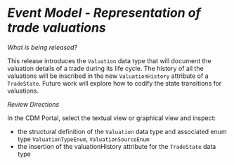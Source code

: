 # *Event Model - Representation of trade valuations*

_What is being released?_

This release introduces the `Valuation` data type that will document the valuation details of a trade during its life cycle. The history of all the valuations will be inscribed in the new `ValuationHistory` attribute of a `TradeState`.  Future work will explore how to codify the state transitions for valuations.

_Review Directions_

In the CDM Portal, select the textual view or graphical view and inspect:

  - the structural definition of the `Valuation` data type and associated enum type `ValuationTypeEnum`, `ValuationSourceEnum`
  - the insertion of the valuationHistory attribute for the `TradeState` data type


